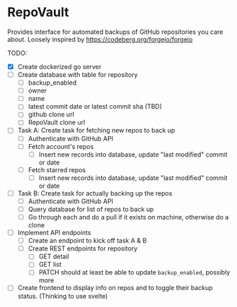# RepoVault
Provides interface for automated backups of GitHub repositories you care about. Loosely inspired by https://codeberg.org/forgejo/forgejo

TODO:
- [x] Create dockerized go server
- [ ] Create database with table for repository
  - [ ] backup_enabled
  - [ ] owner
  - [ ] name
  - [ ] latest commit date or latest commit sha (TBD)
  - [ ] github clone url
  - [ ] RepoVault clone url
- [ ] Task A: Create task for fetching new repos to back up
  - [ ] Authenticate with GitHub API
  - [ ] Fetch account's repos
    - [ ] Insert new records into database, update "last modified" commit or date 
  - [ ] Fetch starred repos
    - [ ] Insert new records into database, update "last modified" commit or date 
- [ ] Task B: Create task for actually backing up the repos
  - [ ] Authenticate with GitHub API
  - [ ] Query database for list of repos to back up
  - [ ] Go through each and do a pull if it exists on machine, otherwise do a clone
- [ ] Implement API endpoints
  - [ ] Create an endpoint to kick off task A & B
  - [ ] Create REST endpoints for repository
    - [ ] GET detail
    - [ ] GET list
    - [ ] PATCH should at least be able to update `backup_enabled`, possibly more
- [ ] Create frontend to display info on repos and to toggle their backup status. (Thinking to use svelte)
